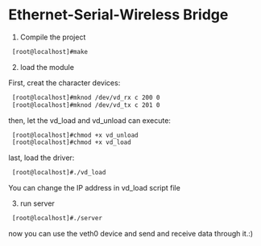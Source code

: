 # Ethernet-Serial-Wireless Bridge

1. Compile the project

  ```bash
   [root@localhost]#make
  ```

2. load the module

  First, creat the character devices:

  ```bash
   [root@localhost]#mknod /dev/vd_rx c 200 0
   [root@localhost]#mknod /dev/vd_tx c 201 0
  ```

  then, let the vd_load and vd_unload can execute:

  ```bash
   [root@localhost]#chmod +x vd_unload
   [root@localhost]#chmod +x vd_load
  ```

  last, load the driver:

  ```bash
   [root@localhost]#./vd_load
  ```

  You can change the IP address in vd_load script file

3. run server
  ```bash
   [root@localhost]#./server
  ```

  now you can use the veth0 device and send and receive data through it.:)

